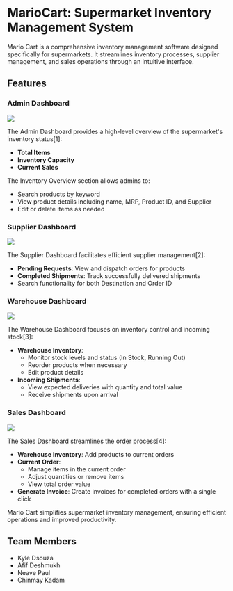 # MarioCart: Supermarket Inventory Management System

Mario Cart is a comprehensive inventory management software designed specifically for supermarkets. It streamlines inventory processes, supplier management, and sales operations through an intuitive interface.

## Features

### Admin Dashboard

![](https://res.cloudinary.com/dsmmimu0q/image/upload/h_600/v1726879954/fucpi3gx91bphfaz7cmv.png)

The Admin Dashboard provides a high-level overview of the supermarket's inventory status[1]:

- **Total Items**
- **Inventory Capacity**
- **Current Sales**

The Inventory Overview section allows admins to:
- Search products by keyword
- View product details including name, MRP, Product ID, and Supplier
- Edit or delete items as needed

### Supplier Dashboard

![](https://res.cloudinary.com/dsmmimu0q/image/upload/h_600/v1726879954/ip97ocd79qxzi8nbsnwh.png)

The Supplier Dashboard facilitates efficient supplier management[2]:

- **Pending Requests**: View and dispatch orders for products
- **Completed Shipments**: Track successfully delivered shipments
- Search functionality for both Destination and Order ID

### Warehouse Dashboard

![](https://res.cloudinary.com/dsmmimu0q/image/upload/h_600/v1726879954/drzsla63kyzpqq1irq8d.png)

The Warehouse Dashboard focuses on inventory control and incoming stock[3]:

- **Warehouse Inventory**: 
  - Monitor stock levels and status (In Stock, Running Out)
  - Reorder products when necessary
  - Edit product details
- **Incoming Shipments**: 
  - View expected deliveries with quantity and total value
  - Receive shipments upon arrival

### Sales Dashboard

![](https://res.cloudinary.com/dsmmimu0q/image/upload/h_600/v1726879954/gh8vycgu0fklgfmp7mye.png)

The Sales Dashboard streamlines the order process[4]:

- **Warehouse Inventory**: Add products to current orders
- **Current Order**: 
  - Manage items in the current order
  - Adjust quantities or remove items
  - View total order value
- **Generate Invoice**: Create invoices for completed orders with a single click

Mario Cart simplifies supermarket inventory management, ensuring efficient operations and improved productivity.

## Team Members
- Kyle Dsouza
- Afif Deshmukh
- Neave Paul
- Chinmay Kadam
